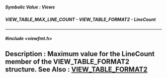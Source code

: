 ##### Symbolic Value : Views
##### VIEW_TABLE_MAX_LINE_COUNT - VIEW_TABLE_FORMAT2 - LineCount
---
##### #include <viewfmt.h>
**Description :**
Maximum value for the LineCount member of the VIEW_TABLE_FORMAT2 structure.
**See Also :**
[VIEW_TABLE_FORMAT2](D:/md_files/VIEW_TABLE_FORMAT2.md)
---
